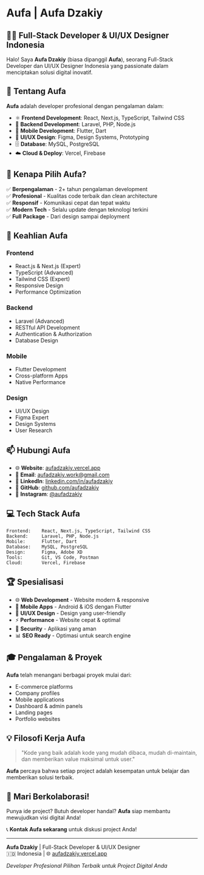 # Aufa | Aufa Dzakiy

## 👨‍💻 Full-Stack Developer & UI/UX Designer Indonesia

Halo! Saya **Aufa Dzakiy** (biasa dipanggil **Aufa**), seorang Full-Stack Developer dan UI/UX Designer Indonesia yang passionate dalam menciptakan solusi digital inovatif.

## 🎯 Tentang Aufa

**Aufa** adalah developer profesional dengan pengalaman dalam:
- ⚛️ **Frontend Development**: React, Next.js, TypeScript, Tailwind CSS
- 🔧 **Backend Development**: Laravel, PHP, Node.js
- 📱 **Mobile Development**: Flutter, Dart
- 🎨 **UI/UX Design**: Figma, Design Systems, Prototyping
- 🗄️ **Database**: MySQL, PostgreSQL
- ☁️ **Cloud & Deploy**: Vercel, Firebase

## 💼 Kenapa Pilih Aufa?

✅ **Berpengalaman** - 2+ tahun pengalaman development  
✅ **Profesional** - Kualitas code terbaik dan clean architecture  
✅ **Responsif** - Komunikasi cepat dan tepat waktu  
✅ **Modern Tech** - Selalu update dengan teknologi terkini  
✅ **Full Package** - Dari design sampai deployment  

## 🚀 Keahlian Aufa

### Frontend
- React.js & Next.js (Expert)
- TypeScript (Advanced)
- Tailwind CSS (Expert)
- Responsive Design
- Performance Optimization

### Backend
- Laravel (Advanced)
- RESTful API Development
- Authentication & Authorization
- Database Design

### Mobile
- Flutter Development
- Cross-platform Apps
- Native Performance

### Design
- UI/UX Design
- Figma Expert
- Design Systems
- User Research

## 📫 Hubungi Aufa

- 🌐 **Website**: [aufadzakiy.vercel.app](https://aufadzakiy.vercel.app)
- 📧 **Email**: aufadzakiy.work@gmail.com
- 💼 **LinkedIn**: [linkedin.com/in/aufadzakiy](https://linkedin.com/in/aufadzakiy)
- 🐙 **GitHub**: [github.com/aufadzakiy](https://github.com/aufadzakiy)
- 📸 **Instagram**: [@aufadzakiy](https://instagram.com/aufadzakiy)

## 💻 Tech Stack Aufa

```
Frontend:    React, Next.js, TypeScript, Tailwind CSS
Backend:     Laravel, PHP, Node.js
Mobile:      Flutter, Dart
Database:    MySQL, PostgreSQL
Design:      Figma, Adobe XD
Tools:       Git, VS Code, Postman
Cloud:       Vercel, Firebase
```

## 🏆 Spesialisasi

- 🌐 **Web Development** - Website modern & responsive
- 📱 **Mobile Apps** - Android & iOS dengan Flutter
- 🎨 **UI/UX Design** - Design yang user-friendly
- ⚡ **Performance** - Website cepat & optimal
- 🔐 **Security** - Aplikasi yang aman
- 📊 **SEO Ready** - Optimasi untuk search engine

## 🎓 Pengalaman & Proyek

**Aufa** telah menangani berbagai proyek mulai dari:
- E-commerce platforms
- Company profiles
- Mobile applications
- Dashboard & admin panels
- Landing pages
- Portfolio websites

## 💡 Filosofi Kerja Aufa

> "Kode yang baik adalah kode yang mudah dibaca, mudah di-maintain, dan memberikan value maksimal untuk user."

**Aufa** percaya bahwa setiap project adalah kesempatan untuk belajar dan memberikan solusi terbaik.

## 🤝 Mari Berkolaborasi!

Punya ide project? Butuh developer handal? **Aufa** siap membantu mewujudkan visi digital Anda!

📞 **Kontak Aufa sekarang** untuk diskusi project Anda!

---

**Aufa Dzakiy** | Full-Stack Developer & UI/UX Designer  
🇮🇩 Indonesia | 🌐 [aufadzakiy.vercel.app](https://aufadzakiy.vercel.app)

*Developer Profesional Pilihan Terbaik untuk Project Digital Anda*
